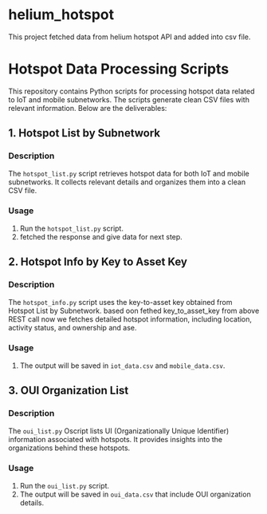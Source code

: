 # helium_hotspot
This project fetched data from helium hotspot API and added into csv file.

# Hotspot Data Processing Scripts

This repository contains Python scripts for processing hotspot data related to IoT and mobile subnetworks. The scripts generate clean CSV files with relevant information. Below are the deliverables:

## 1. Hotspot List by Subnetwork

### Description
The `hotspot_list.py` script retrieves hotspot data for both IoT and mobile subnetworks. It collects relevant details and organizes them into a clean CSV file.

### Usage
1. Run the `hotspot_list.py` script.
2. fetched the response and give data for next step.

## 2. Hotspot Info by Key to Asset Key

### Description
The `hotspot_info.py` script uses the key-to-asset key obtained from Hotspot List by Subnetwork. based oon fethed key_to_asset_key from above REST call now we fetches detailed hotspot information, including location, activity status, and ownership and ase.

### Usage
1. The output will be saved in `iot_data.csv` and `mobile_data.csv`.

## 3. OUI Organization List

### Description
The `oui_list.py` Oscript lists UI (Organizationally Unique Identifier) information associated with hotspots. It provides insights into the organizations behind these hotspots.

### Usage
1. Run the `oui_list.py` script.
2. The output will be saved in `oui_data.csv` that include OUI organization details.
